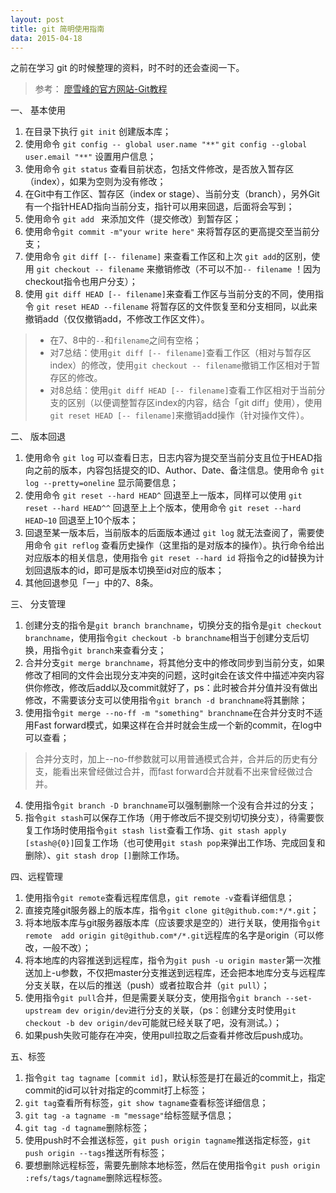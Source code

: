 ```yaml
---
layout: post
title: git 简明使用指南
data: 2015-04-18
---
```


之前在学习 git 的时候整理的资料，时不时的还会查阅一下。

>参考：
[廖雪峰的官方网站-Git教程](http://www.liaoxuefeng.com/wiki/0013739516305929606dd18361248578c67b8067c8c017b000)

一、 基本使用

1. 在目录下执行 `git init`  创建版本库；
2. 使用命令 `git config -- global user.name "**"`  `git config --global  user.email "**"` 设置用户信息；
3. 使用命令 `git status` 查看目前状态，包括文件修改，是否放入暂存区（index），如果为空则为没有修改；
4. 在Git中有工作区、暂存区（index or stage）、当前分支（branch），另外Git有一个指针HEAD指向当前分支，指针可以用来回退，后面将会写到；
5. 使用命令 `git add ` 来添加文件（提交修改）到暂存区；
6. 使用命令`git commit -m"your write here"` 来将暂存区的更高提交至当前分支；
7. 使用命令 `git diff [-- filename]` 来查看工作区和上次 `git add`的区别，使用 `git checkout -- filename` 来撤销修改（不可以不加`-- filename` ！因为checkout指令也用户分支）；
8. 使用 `git diff HEAD [-- filename]`来查看工作区与当前分支的不同，使用指令 `git reset HEAD --filename` 将暂存区的文件恢复至和分支相同，以此来撤销add（仅仅撤销add，不修改工作区文件）。

> - 在7、8中的`--`和`filename`之间有空格；
> -  对7总结：使用`git diff [-- filename]`查看工作区（相对与暂存区index）的修改，使用`git checkout -- filename`撤销工作区相对于暂存区的修改。
> -  对8总结：使用`git diff HEAD [-- filename]`查看工作区相对于当前分支的区别（以便调整暂存区index的内容，结合「git diff」使用），使用`git reset HEAD [-- filename]`来撤销add操作（针对操作文件）。

二、 版本回退

1. 使用命令 `git log` 可以查看日志，日志内容为提交至当前分支且位于HEAD指向之前的版本，内容包括提交的ID、Author、Date、备注信息。使用命令 `git log --pretty=oneline` 显示简要信息；
2. 使用命令 `git reset --hard HEAD^` 回退至上一版本，同样可以使用 `git reset --hard HEAD^^` 回退至上上个版本，使用命令 `git reset --hard HEAD~10` 回退至上10个版本；
3. 回退至某一版本后，当前版本的后面版本通过 `git log` 就无法查阅了，需要使用命令 `git reflog` 查看历史操作（这里指的是对版本的操作）。执行命令给出对应版本的相关信息，使用指令 `git reset --hard id` 将指令之的id替换为计划回退版本的id，即可是版本切换至id对应的版本；
4. 其他回退参见「一」中的7、8条。

三、 分支管理

1. 创建分支的指令是`git branch branchname`，切换分支的指令是`git checkout branchname`，使用指令`git checkout -b branchname`相当于创建分支后切换，用指令`git branch`来查看分支；
2. 合并分支`git merge branchname`，将其他分支中的修改同步到当前分支，如果修改了相同的文件会出现分支冲突的问题，这时git会在该文件中描述冲突内容供你修改，修改后add以及commit就好了，ps：此时被合并分值并没有做出修改，不需要该分支可以使用指令`git branch -d branchname`将其删除；
3. 使用指令`git merge --no-ff -m "something" branchname`在合并分支时不适用Fast forward模式，如果这样在合并时就会生成一个新的commit，在log中可以查看；

> 合并分支时，加上--no-ff参数就可以用普通模式合并，合并后的历史有分支，能看出来曾经做过合并，而fast forward合并就看不出来曾经做过合并。

4. 使用指令`git branch -D branchname`可以强制删除一个没有合并过的分支；
5. 指令`git stash`可以保存工作场（用于修改后不提交别切切换分支），待需要恢复工作场时使用指令`git stash list`查看工作场、`git stash apply [stash@{0}]`回复工作场（也可使用`git stash pop`来弹出工作场、完成回复和删除）、`git stash drop []`删除工作场。

四、远程管理

1. 使用指令`git remote`查看远程库信息，`git remote -v`查看详细信息；
1. 直接克隆git服务器上的版本库，指令`git clone git@github.com:*/*.git`；
2. 将本地版本库与git服务器版本库（应该要求是空的）进行关联，使用指令`git remote  add origin git@github.com*/*.git`远程库的名字是origin（可以修改，一般不改）；
3. 将本地库的内容推送到远程库，指令为`git push -u origin master`第一次推送加上-u参数，不仅把master分支推送到远程库，还会把本地库分支与远程库分支关联，在以后的推送（push）或者拉取合并（`git pull`）；
4. 使用指令`git pull`合并，但是需要关联分支，使用指令`git branch --set-upstream dev origin/dev`进行分支的关联，（ps：创建分支时使用`git checkout -b dev origin/dev`可能就已经关联了吧，没有测试。）；
5. 如果push失败可能存在冲突，使用pull拉取之后查看并修改后push成功。

五、标签

1. 指令`git tag tagname [commit id]`，默认标签是打在最近的commit上，指定commit的id可以针对指定的commit打上标签；
2. `git tag`查看所有标签，`git show tagname`查看标签详细信息；
3. `git tag -a tagname -m "message"`给标签赋予信息；
4. `git tag -d tagname`删除标签；
5. 使用push时不会推送标签，`git push origin tagname`推送指定标签，`git push origin --tags`推送所有标签；
6. 要想删除远程标签，需要先删除本地标签，然后在使用指令`git push origin :refs/tags/tagname`删除远程标签。
